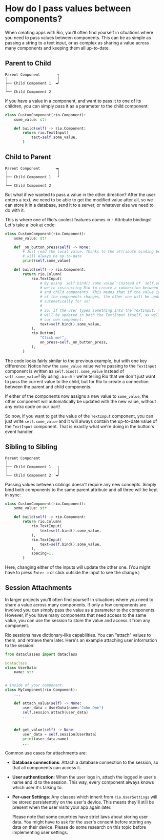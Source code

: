 # How do I pass values between components?

When creating apps with Rio, you'll often find yourself in situations where you
need to pass values between components. This can be as simple as passing a
string to a text input, or as complex as sharing a value across many components
and keeping them all up-to-date.

## Parent to Child

```plain
Parent Component        ┐
│                       │
├── Child Component 1  ◄┘
│
└── Child Component 2
```

If you have a value in a component, and want to pass it to one of its children,
you can simply pass it as a parameter to the child component:

```python
class CustomComponent(rio.Component):
    some_value: str

    def build(self) -> rio.Component:
        return rio.TextInput(
            text=self.some_value,
        )

```

## Child to Parent

```plain
Parent Component       ◄┐
│                       │
├── Child Component 1   ┘
│
└── Child Component 2
```

But what if we wanted to pass a value in the other direction? After the user
enters a text, we need to be able to get the modified value after all, so we can
store it in a database, send it to a server, or whatever else we need to do with
it.

This is where one of Rio's coolest features comes in - Attribute bindings! Let's
take a look at code:

```python
class CustomComponent(rio.Component):
    some_value: str

    def _on_button_press(self) -> None:
        # Just read the local value. Thanks to the attribute binding below it
        # will always be up-to-date
        print(self.some_value)

    def build(self) -> rio.Component:
        return rio.Column(
            rio.TextInput(
                # By using `self.bind().some_value` instead of `self.some_value`,
                # we're instructing Rio to create a connection between the parent
                # and child components. This means that if the value in either
                # of the components changes, the other one will be updated
                # automatically for us!
                #
                # So, if the user types something into the TextInput, the value
                # will be updated in both the TextInput itself, as well as
                # our own component.
                text=self.bind().some_value,
            ),
            rio.Button(
                "Click me!",
                on_press=self._on_button_press,
            ),
        )
```

The code looks fairly similar to the previous example, but with one key
difference: Notice how the `some_value` value we're passing to the `TextInput`
component is written as `self.bind().some_value` instead of `self.some_value`?
By using `.bind()` we're telling Rio that we don't just want to pass the current
value to the child, but for Rio to create a connection between the parent and
child components.

If either of the components now assigns a new value to `some_value`, the other
component will automatically be updated with the new value, without any extra
code on our part!

So now, if you want to get the value of the `TextInput` component, you can just
write `self.some_value` and it will always contain the up-to-date value of the
`TextInput` component. That is exactly what we're doing in the button's event
handler.

## Sibling to Sibling

```plain
Parent Component
│
├── Child Component 1   ┐
│                       │
└── Child Component 2  ◄┘
```

Passing values between siblings doesn't require any new concepts. Simply bind
both components to the same parent attribute and all three will be kept in sync:

```python
class CustomComponent(rio.Component):
    some_value: str

    def build(self) -> rio.Component:
        return rio.Column(
            rio.TextInput(
                text=self.bind().some_value,
            ),
            rio.TextInput(
                text=self.bind().some_value,
            ),
            spacing=1,
        )

```

Here, changing either of the inputs will update the other one. (You might have
to press `Enter ⏎` or click outside the input to see the change.)

## Session Attachments

In larger projects you'll often find yourself in situations where you need to
share a value across many components. If only a few components are involved you
can simply pass the value as a parameter to the components. However, if you have
many components that need access to the same value, you can use the session to
store the value and access it from any component.

Rio sessions have dictionary-like capabilities. You can "attach" values to them,
and retrieve them later. Here's an example attaching user information to the
session:

```python
from dataclasses import dataclass

@dataclass
class UserData:
    name: str


# Inside of your component:
class MyComponent(rio.Component):
    ...

    def attach_value(self) -> None:
        user_data = UserData(name="John Doe")
        self.session.attach(user_data)
        ...


    def get_value(self) -> None:
        user_data = self.session[UserData]
        print(user_data.name)
        ...
```

Common use cases for attachments are:

-   **Database connections**: Attach a database connection to the session, so that
    all components can access it.

-   **User authentication**: When the user logs in, attach the logged in user's
    name and id to the session. This way, every component always knows which user
    it's talking to.

-   **Per-user Settings**: Any classes which inherit from `rio.UserSettings` will
    be stored persistentnly on the user's device. This means they'll still be
    present when the user visits your app again later.

    Please note that some countries have strict laws about storing user data. You
    might have to ask for the user's consent before storing any data on their
    device. Please do some research on this topic before implementing user
    settings.
